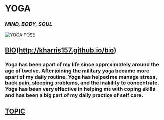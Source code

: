 #                   **YOGA**

###           ***MIND, BODY, SOUL***

![YOGA POSE](https://oneikasyogalife.files.wordpress.com/2013/01/185765_455305647851590_2029549353_n.jpg)

## [**BIO**](https://github.com/kharris157/kharris157.github.io/blob/master/bio)(http://kharris157.github.io/bio)


### Yoga has been apart of my life since approximately around the age of twelve. After joining the military yoga became more apart of my daily routine. Yoga has helped me manage stress, back pain, sleeping problems, and the inability to concentrate. Yoga has been very effective in helping me with coping skills and has been a big part of my daily practice of self care. 

## [**TOPIC**](http://kharris157.github.io/topic)
